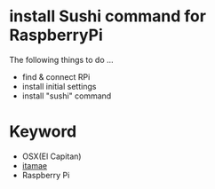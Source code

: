 # install Sushi command for RaspberryPi

The following things to do ...

* find & connect RPi
* install initial settings
* install "sushi" command

# Keyword

* OSX(El Capitan)
* [itamae](http://itamae.kitchen/)
* Raspberry Pi
